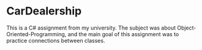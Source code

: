 # CarDealership
This is a C# assignment from my university. The subject was about Object-Oriented-Programming, and the main goal of this assignment was to practice connections between classes.
